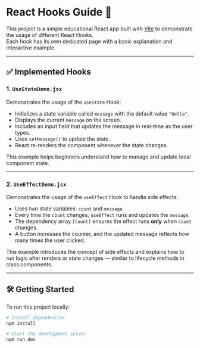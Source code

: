# React Hooks Guide 🧠

This project is a simple educational React app built with [Vite](https://vitejs.dev/) to demonstrate the usage of different React Hooks.  
Each hook has its own dedicated page with a basic explanation and interactive example.

---

## ✅ Implemented Hooks

### 1. `UseStateDemo.jsx`

Demonstrates the usage of the `useState` Hook:

- Initializes a state variable called `message` with the default value `"Hello"`.
- Displays the current `message` on the screen.
- Includes an input field that updates the message in real-time as the user types.
- Uses `setMessage()` to update the state.
- React re-renders the component whenever the state changes.

This example helps beginners understand how to manage and update local component state.

---

### 2. `UseEffectDemo.jsx`

Demonstrates the usage of the `useEffect` Hook to handle side effects:

- Uses two state variables: `count` and `message`.
- Every time the `count` changes, `useEffect` runs and updates the `message`.
- The dependency array `[count]` ensures the effect runs **only** when `count` changes.
- A button increases the counter, and the updated message reflects how many times the user clicked.

This example introduces the concept of side effects and explains how to run logic after renders or state changes — similar to lifecycle methods in class components.

---

## 🛠 Getting Started

To run this project locally:

```bash
# Install dependencies
npm install

# Start the development server
npm run dev
